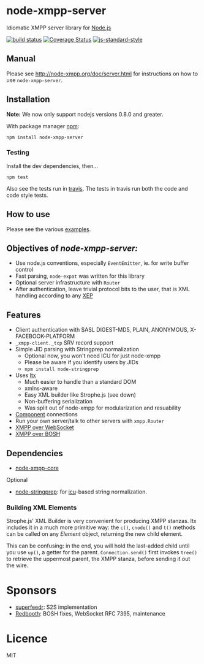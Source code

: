 # node-xmpp-server

Idiomatic XMPP server library for [Node.js](http://nodejs.org/)

[![build status](https://img.shields.io/travis/node-xmpp/node-xmpp-server/master.svg?style=flat-square)](https://travis-ci.org/node-xmpp/node-xmpp-server/branches)
[![Coverage Status](https://img.shields.io/coveralls/node-xmpp/node-xmpp-server.svg?style=flat-square)](https://coveralls.io/r/node-xmpp/node-xmpp-server)
[![js-standard-style](https://img.shields.io/badge/code%20style-standard-brightgreen.svg?style=flat-square)](http://standardjs.com/)


## Manual

Please see http://node-xmpp.org/doc/server.html for instructions on how to use `node-xmpp-server`.

## Installation

__Note:__ We now only support nodejs versions 0.8.0 and greater.

With package manager [npm](http://npmjs.org/):

    npm install node-xmpp-server

### Testing

Install the dev dependencies, then...

```npm test```

Also see the tests run in [travis](http://travis-ci.org/node-xmpp/node-xmpp-server). The tests in travis run both the code and code style tests.

## How to use

Please see the various [examples](https://github.com/node-xmpp/node-xmpp-server/tree/master/examples).

## Objectives of *node-xmpp-server:*

* Use node.js conventions, especially `EventEmitter`, ie. for write
  buffer control
* Fast parsing, `node-expat` was written for this library
* Optional server infrastructure with `Router`
* After authentication, leave trivial protocol bits to the user, that
  is XML handling according to any
  [XEP](http://xmpp.org/xmpp-protocols/xmpp-extensions/)


## Features

* Client authentication with SASL DIGEST-MD5, PLAIN, ANONYMOUS, X-FACEBOOK-PLATFORM
* `_xmpp-client._tcp` SRV record support
* Simple JID parsing with Stringprep normalization
  * Optional now, you won't need ICU for just node-xmpp
  * Please be aware if you identify users by JIDs
  * `npm install node-stringprep`
* Uses [ltx](http://github.com/node-xmpp/ltx)
  * Much easier to handle than a standard DOM
  * xmlns-aware
  * Easy XML builder like Strophe.js (see down)
  * Non-buffering serialization
  * Was split out of node-xmpp for modularization and resuability
* [Component](http://xmpp.org/extensions/xep-0114.html) connections
* Run your own server/talk to other servers with `xmpp.Router`
* [XMPP over WebSocket](http://tools.ietf.org/html/rfc7395)
* [XMPP over BOSH](http://xmpp.org/extensions/xep-0206.html)

## Dependencies

* [node-xmpp-core](http://github.com/node-xmpp/node-xmpp-core)

Optional

* [node-stringprep](http://github.com/node-xmpp/node-stringprep): for [icu](http://icu-project.org/)-based string normalization.

### Building XML Elements

Strophe.js' XML Builder is very convenient for producing XMPP
stanzas. ltx includes it in a much more primitive way: the
`c()`, `cnode()` and `t()` methods can be called on any *Element*
object, returning the new child element.

This can be confusing: in the end, you will hold the last-added child
until you use `up()`, a getter for the parent. `Connection.send()`
first invokes `tree()` to retrieve the uppermost parent, the XMPP
stanza, before sending it out the wire.

# Sponsors

 - [superfeedr](http://superfeedr.com/): S2S implementation
 - [Redbooth](https://redbooth.com/a/): BOSH fixes, WebSocket RFC 7395, maintenance

# Licence

MIT
